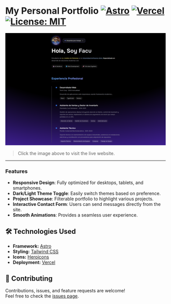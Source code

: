 # My Personal Portfolio [![Astro](https://img.shields.io/badge/Astro-FF5D01?logo=astro&logoColor=FFF)](https://astro.build) [![Vercel](https://img.shields.io/badge/Deployed_on-Vercel-000?logo=vercel)](https://vercel.com) [![License: MIT](https://img.shields.io/badge/License-MIT-blue.svg)](https://opensource.org/licenses/MIT)

[![Portfolio Preview](./screenshot.png)](https://facurossi.vercel.app/)

> Click the image above to visit the live website.

---

### Features

- **Responsive Design**: Fully optimized for desktops, tablets, and smartphones.
- **Dark/Light Theme Toggle**: Easily switch themes based on preference.
- **Project Showcase**: Filterable portfolio to highlight various projects.
- **Interactive Contact Form**: Users can send messages directly from the site.
- **Smooth Animations**: Provides a seamless user experience.


## 🛠 Technologies Used

- **Framework:** [Astro](https://astro.build)
- **Styling:** [Tailwind CSS](https://tailwindcss.com)
- **Icons:** [Heroicons](https://heroicons.com)
- **Deployment:** [Vercel](https://vercel.com)



## 🤝 Contributing

Contributions, issues, and feature requests are welcome!  
Feel free to check the [issues page](https://github.com/facur3/my-portfolio/issues).
